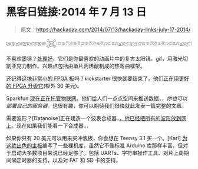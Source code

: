# 黑客日链接:2014 年 7 月 13 日

> 原文：<https://hackaday.com/2014/07/13/hackaday-links-july-17-2014/>

![hackaday-links-chain](img/da184e9bde007f88b719f5aafc440574.png)

不喜欢墨镜？[处理好](http://www.cnc-design.fi/site/index.php/en/webshop/item/127-deal-with-it-sunglasses)。它们是你最喜欢的动画片中的复古太阳镜。gif，用激光切割亚克力制作。兴趣点包括由单片丙烯酸制成的热弯曲框架。

还记得[这块非常小的 FPGA 板](https://www.kickstarter.com/projects/1812459948/minispartan6-a-powerful-fpga-board-and-easy-to-use)吗？kickstarter 很快就要结束了，[他们正在用更好的 FPGA 升级它](https://www.kickstarter.com/projects/1812459948/minispartan6-a-powerful-fpga-board-and-easy-to-use/posts/908642)(额外 30 美元)。

Sparkfun [现在正在托管物联网](https://data.sparkfun.com/)。他们给人们一点点空间来推送数据，*，你也可以部署自己的服务器*。这很有趣，你可以期待我们很快就此发表一篇完整的文章。

需要波形？[Datanoise]正在建造一个波表合成器，[，他已经把所有的波形放到网上](https://github.com/DatanoiseTV/AKWF_WaveForms/blob/master/README.md)。现在如果我们能看一下合成器…

如果你只有 20 美元可以用来买冲浪板，你会想在 Teensy 3.1 买一个。[Karl] [为这款出色的主板](http://www.seanet.com/~karllunt/bareteensy31libs.html)编写了一些裸机库，虽然它不像标准 Arduino 库那样丰富，但对于启动大多数项目来说已经足够了。包括 UARTs、字符串操作工具、对片上周期间隔定时器的支持，以及对 FAT 和 SD 卡的支持。